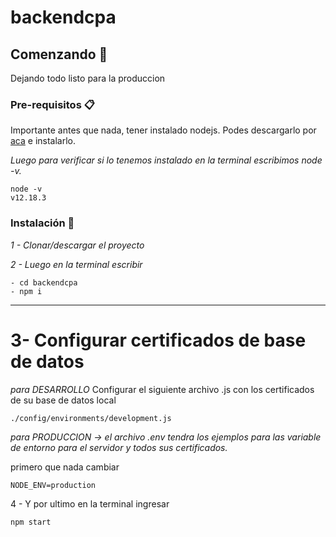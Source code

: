 # backendcpa
## Comenzando 🚀
Dejando todo listo para la produccion

### Pre-requisitos 📋
Importante antes que nada, tener instalado nodejs.
Podes descargarlo por [aca](https://nodejs.org/es/) e instalarlo.

_Luego para verificar si lo tenemos instalado en la terminal escribimos node -v._
```
node -v
v12.18.3
```
### Instalación 🔧
 _1 - Clonar/descargar el proyecto_
 
 _2 - Luego en la terminal escribir_
```
- cd backendcpa
- npm i
```
---------------------------------
# 3- Configurar certificados de base de datos
_para DESARROLLO_
Configurar el siguiente archivo .js con los certificados de su base de datos local
```
./config/environments/development.js
```
_para PRODUCCION -> el archivo .env tendra los ejemplos para las variable de entorno para el servidor y todos sus certificados._

primero que nada cambiar 
```
NODE_ENV=production
```
4 - Y por ultimo en la terminal ingresar
```
npm start
```
